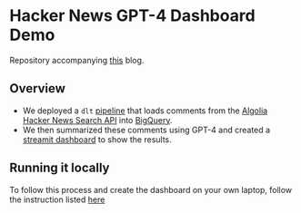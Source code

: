 # Hacker News GPT-4 Dashboard Demo

Repository accompanying [this](link-to-the-blog) blog.

## Overview

- We deployed a `dlt` [pipeline](https://github.com/dlt-hub/hacker-news-gpt-4-dashboard-demo/tree/main/deployed-pipeline) that loads comments from the [Algolia Hacker News Search API](https://hn.algolia.com/api) into [BigQuery](https://dlthub.com/docs/destinations/bigquery).
- We then summarized these comments using GPT-4 and created a [streamit dashboard](link-to-dashboard) to show the results.
  
## Running it locally  
  
To follow this process and create the dashboard on your own laptop, follow the instruction listed [here](https://github.com/dlt-hub/hacker-news-gpt-4-dashboard-demo/tree/main/initial-explorations)
